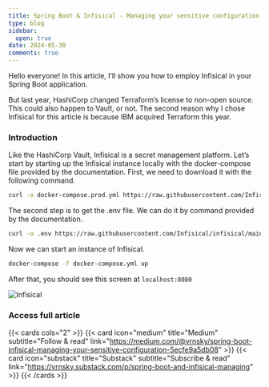 ```yaml
---
title: Spring Boot & Infisical - Managing your sensitive configuration
type: blog
sidebar:
  open: true
date: 2024-05-30
comments: true
---
```


Hello everyone! In this article, I’ll show you how to employ
Infisical in your Spring Boot application.

But last year, HashiCorp changed Terraform’s license to non-open source.
This could also happen to Vault, or not.
The second reason why I chose Infisical for this article is because
IBM acquired Terraform this year.

### Introduction
Like the HashiCorp Vault, Infisical is a secret management platform.
Let’s start by starting up the Infisical instance locally with the docker-compose
file provided by the documentation. First, we need to download it with the following command.

```bash
curl -o docker-compose.prod.yml https://raw.githubusercontent.com/Infisical/infisical/main/docker-compose.prod.yml
```

The second step is to get the .env file.
We can do it by command provided by the documentation.
```bash
curl -o .env https://raw.githubusercontent.com/Infisical/infisical/main/.env.example
```

Now we can start an instance of Infisical.
```bash
docker-compose -f docker-compose.yml up
```

After that, you should see this screen at `localhost:8080`

![Infisical](/images/infisical/infisical-1.png "Login page")

### Access full article
{{< cards cols="2" >}}
{{< card icon="medium" title="Medium" subtitle="Follow & read" link="https://medium.com/@vrnsky/spring-boot-infisical-managing-your-sensitive-configuration-5ecfe9a5db08" >}}
{{< card icon="substack" title="Substack" subtitle="Subscribe & read" link="https://vrnsky.substack.com/p/spring-boot-and-infisical-managing" >}}
{{< /cards >}}
